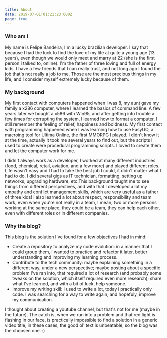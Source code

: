 ```yaml
---
title: About
date: 2019-07-01T01:21:23.000Z
page: true
---
```

### Who am I

My name is Felipe Bandeira, I'm a lucky brazilian developer. I say that because I had the luck to find the love of my life at quite a young age (13 years), even though we would only meet and marry at 22 (she is the first person I talked to, online). I'm the father of three loving and full of energy kids. I have a few friends that I can really trust, and not long ago I found the job that's not really a job to me. Those are the most precious things in my life, and I consider myself extremely lucky because of them.

### My background

My first contact with computers happened  when I was 8, my aunt gave my family a x286 computer, where I learned the basics of command line. A few years later we bought a x586 with Win95, and after getting into trouble a few times for corrupting the system, I learned how to format a computer. I still remember the feeling of relief, happiness and boldness. My first contact with programming happened when I was learning how to use EasyUO, a macroing tool for Ultima Online, the first MMORPG I played. I didn't know it at the time, actually it took me several years to find out, but the scripts I used to create were procedural programming scripts. I loved to create them and let the computer work for me.

I didn't always work as a developer, I worked at many different industries (food, chemical, retail, aviation, and a few more) and played different roles. Life wasn't easy and I had to take the best job I could, it didn't matter what I had to do. I did several gigs as IT technician, formatting, setting up networks, upgrading hardware, etc.This background taught me to see things from different perspectives, and with that I developed a lot my empathy and conflict management skills, which are very useful as a father of three kids! I also learned a lot about respect, responsibility and team work, even when you're not really in a team, I mean, two or more persons working at the same place, they could be a team, they can help each other, even with different roles or in different companies.

### Why the blog?

This blog is the solution I've found for a few objectives I had in mind:

- Create a repository to analyze my code evolution: in a manner that I could group them, I wanted to practice and refactor it later, better understanding and improving my learning process.
- Contribute to the tech community: maybe explaining something in a different way, under a new perspective; maybe posting about a specific problem I've ran into, that required a lot of research (and probably some tweaks on the solution, which itself required even more research); share what I've learned, and with a bit of luck, help someone.
- Improve my writing skill: I used to write a lot, today i practically only code. I was searching for a way to write again, and hopefuly, improve my communication.

I thought about creating a youtube channel, but that's not for me (maybe in the future). The catch is, when we run into a problem and that red light is flashing in our face, is practically impossible to find a solution in a generic video title, in these cases, the good ol' text is unbeatable, so the blog was the choosen one. :)
